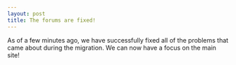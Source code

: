 ```yaml
---
layout: post
title: The forums are fixed!
---
```


As of a few minutes ago, we have successfully fixed all of the problems that came about during the migration.  We can now have a focus on the main site!

